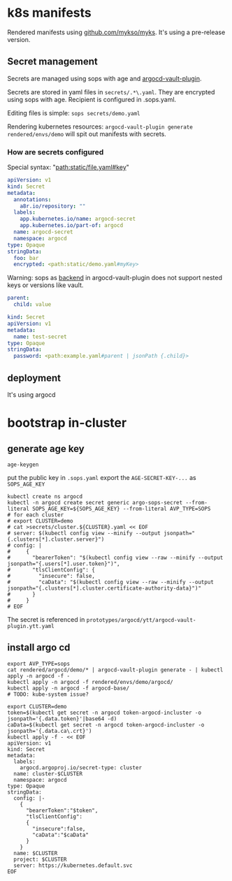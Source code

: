 # k8s manifests

Rendered manifests using [github.com/mykso/myks](https://github.com/mykso/myks).
It's using a pre-release version.

## Secret management

Secrets are managed using sops with age and [argocd-vault-plugin](https://argocd-vault-plugin.readthedocs.io/).

Secrets are stored in yaml files in `secrets/.*\.yaml`. They are encrypted using sops with age. Recipient is configured in .sops.yaml.

Editing files is simple: `sops secrets/demo.yaml`

Rendering kubernetes resources: `argocd-vault-plugin generate rendered/envs/demo` will spit out manifests with secrets.

### How are secrets configured

Special syntax: "<path:static/file.yaml#key>"

```yaml
apiVersion: v1
kind: Secret
metadata:
  annotations:
    a8r.io/repository: ""
  labels:
    app.kubernetes.io/name: argocd-secret
    app.kubernetes.io/part-of: argocd
  name: argocd-secret
  namespace: argocd
type: Opaque
stringData:
  foo: bar
  encrypted: <path:static/demo.yaml#myKey>
```

Warning: sops as [backend](https://argocd-vault-plugin.readthedocs.io/en/stable/backends/#sops) in argocd-vault-plugin does not support nested keys or versions like vault.

```yaml
parent:
  child: value
```

```yaml
kind: Secret
apiVersion: v1
metadata:
  name: test-secret
type: Opaque
stringData:
  password: <path:example.yaml#parent | jsonPath {.child}>
```

## deployment

It's using argocd

# bootstrap in-cluster

## generate age key

```shell
age-keygen
```
put the public key in `.sops.yaml`
export the `AGE-SECRET-KEY-...` as `SOPS_AGE_KEY`

```shell
kubectl create ns argocd
kubectl -n argocd create secret generic argo-sops-secret --from-literal SOPS_AGE_KEY=${SOPS_AGE_KEY} --from-literal AVP_TYPE=SOPS
# for each cluster
# export CLUSTER=demo
# cat >secrets/cluster.${CLUSTER}.yaml << EOF
# server: $(kubectl config view --minify --output jsonpath="{.clusters[*].cluster.server}")
# config: |
#     {
#       "bearerToken": "$(kubectl config view --raw --minify --output jsonpath="{.users[*].user.token}")",
#       "tlsClientConfig": {
#         "insecure": false,
#         "caData": "$(kubectl config view --raw --minify --output jsonpath="{.clusters[*].cluster.certificate-authority-data}")"
#       }
#     }
# EOF
```
The secret is referenced in `prototypes/argocd/ytt/argocd-vault-plugin.ytt.yaml`

## install argo cd

```shell
export AVP_TYPE=sops
cat rendered/argocd/demo/* | argocd-vault-plugin generate - | kubectl apply -n argocd -f - 
kubectl apply -n argocd -f rendered/envs/demo/argocd/
kubectl apply -n argocd -f argocd-base/
# TODO: kube-system issue?
```

```shell
export CLUSTER=demo
token=$(kubectl get secret -n argocd token-argocd-incluster -o jsonpath='{.data.token}'|base64 -d) 
caData=$(kubectl get secret -n argocd token-argocd-incluster -o jsonpath='{.data.ca\.crt}')
kubectl apply -f - << EOF
apiVersion: v1
kind: Secret
metadata:
  labels:
    argocd.argoproj.io/secret-type: cluster
  name: cluster-$CLUSTER
  namespace: argocd
type: Opaque          
stringData:
  config: |-
    {
      "bearerToken":"$token",
      "tlsClientConfig":
      {
        "insecure":false,
        "caData":"$caData"
      }
    }
  name: $CLUSTER
  project: $CLUSTER
  server: https://kubernetes.default.svc
EOF
```